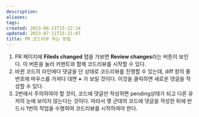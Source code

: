 ```yaml
---
description:
aliases: 
tags: 
created: 2023-06-11T15:12:14
updated: 2023-07-11T15:21:07
title: PR 코드리뷰 하는 방법
---
```

1. PR 페이지에 **Fileds changed** 탭을 가보면 **Review changes**라는 버튼이 보인다. 이 버튼을 눌러 커맨트와 함께 코드리뷰를 시작할 수 있다.
2. 바뀐 코드의 라인에다 댓글을 단 상태로 코드리뷰를 진행할 수 있는데, diff 창의 줄번호에 마우스를 가져다 대면 **+** 가 보일 것이다. 이것을 클릭하면 새로운 댓글을 작성할 수 있다.
3. 2번에서 주의하여야 할 것이, 코드에 댓글만 작성하면 pending상태가 되고 다른 유저의 눈에 보이지 않는다는 것이다. 따라서 몇 군데의 코드에 댓글을 작성한 뒤에 반드시 1번의 작업을 수행하여 코드리뷰를 시작하여야 한다.